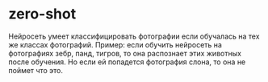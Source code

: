 # zero-shot
Нейросеть умеет классифицировать фотографии если обучалась на тех же классах фотографий.
Пример: если обучить нейросеть на фотографиях зебр, панд, тигров, то она распознает этих животных после обучения. Но если ей попадется фотография слона, то она не поймет что это.

